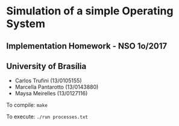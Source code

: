 # Simulation of a simple Operating System
## Implementation Homework - NSO 1o/2017
## University of Brasília

* Carlos Trufini (13/0105155)
* Marcella Pantarotto (13/0143880)
* Maysa Meirelles (13/0127116)

To compile: `make`

To execute: `./run processes.txt`

